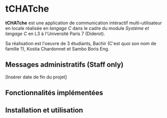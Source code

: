 # tCHATche

**tCHATche** est une application de communication intéractif multi-utilisateur en locale réalisée en *langage C* dans le cadre du module *Système et langage C* en L3 à l'Université Paris 7 (Diderot).

Sa réalisation est l'oeuvre de 3 étudiants, Bachir (C'est quoi son nom de famille ?), Kostia Chardonnet et Sambo Boris Eng.

## Messages administratifs (Staff only)

[Insérer date de fin du projet]

## Fonctionnalités implémentées

## Installation et utilisation

